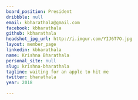 ```yaml
---
board_position: President
dribbble: null
email: kbharathala@gmail.com
facebook: kbharathala
github: kbharathala
headshot_jpg_url: http://i.imgur.com/YIJ6T7O.jpg
layout: member_page
linkedin: kbharathala
name: Krishna Bharathala
personal_site: null
slug: krishna-bharathala
tagline: waiting for an apple to hit me
twitter: bharathala
year: 2018

---
```

